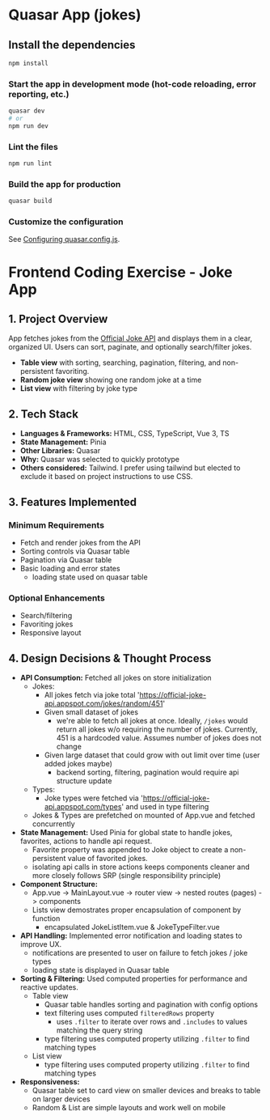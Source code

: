 # Quasar App (jokes)

## Install the dependencies
```bash
npm install
```

### Start the app in development mode (hot-code reloading, error reporting, etc.)
```bash
quasar dev
# or
npm run dev
```

### Lint the files
```bash
npm run lint
```

### Build the app for production
```bash
quasar build
```

### Customize the configuration
See [Configuring quasar.config.js](https://v2.quasar.dev/quasar-cli-vite/quasar-config-js).


# Frontend Coding Exercise - Joke App

## 1. Project Overview
 App fetches jokes from the [Official Joke API](https://github.com/15Dkatz/official_joke_api/) and displays them in a clear, organized UI. Users can sort, paginate, and optionally search/filter jokes. 

- **Table view** with sorting, searching, pagination, filtering, and non-persistent favoriting.  
- **Random joke view** showing one random joke at a time  
- **List view** with filtering by joke type  

## 2. Tech Stack
- **Languages & Frameworks:** HTML, CSS, TypeScript, Vue 3, TS  
- **State Management:** Pinia  
- **Other Libraries:** Quasar  
- **Why:** Quasar was selected to quickly prototype
- **Others considered:** Tailwind. I prefer using tailwind but elected to exclude it based on project instructions to use CSS.

## 3. Features Implemented
### Minimum Requirements
- Fetch and render jokes from the API
- Sorting controls via Quasar table
- Pagination via Quasar table
- Basic loading and error states
    - loading state used on quasar table

### Optional Enhancements
- Search/filtering
- Favoriting jokes
- Responsive layout

## 4. Design Decisions & Thought Process
- **API Consumption:** Fetched all jokes on store initialization
    - Jokes:
        - All jokes fetch via joke total 'https://official-joke-api.appspot.com/jokes/random/451'
        - Given small dataset of jokes
            - we're able to fetch all jokes at once. Ideally, `/jokes` would return all jokes w/o requiring the number of jokes.  Currently, 451 is a hardcoded value.  Assumes number of jokes does not change
        - Given large dataset that could grow with out limit over time (user added jokes maybe)
            - backend sorting, filtering, pagination would require api structure update
    - Types:
        - Joke types were fetched via 'https://official-joke-api.appspot.com/types' and used in type filtering
    - Jokes & Types are prefetched on mounted of App.vue and fetched concurrently 
- **State Management:** Used Pinia for global state to handle jokes, favorites, actions to handle api request.
    - Favorite property was appended to Joke object to create a non-persistent value of favorited jokes.
    - isolating api calls in store actions keeps components cleaner and more closely follows SRP (single responsibility principle)
- **Component Structure:**
    - App.vue -> MainLayout.vue -> router view -> nested routes (pages) -> components
    - Lists view demostrates proper encapsulation of component by function
        - encapsulated JokeListItem.vue & JokeTypeFilter.vue
- **API Handling:** Implemented error notification and loading states to improve UX.
    - notifications are presented to user on failure to fetch jokes / joke types
    - loading state is displayed in Quasar table
- **Sorting & Filtering:** Used computed properties for performance and reactive updates.
    - Table view
        - Quasar table handles sorting and pagination with config options
        - text filtering uses computed `filteredRows` property
            - uses `.filter` to iterate over rows and `.includes` to values matching the query string
        - type filtering uses computed property utilizing `.filter` to find matching types
    - List view
        - type filtering uses computed property utilizing `.filter` to find matching types
- **Responsiveness:** 
    - Quasar table set to card view on smaller devices and breaks to table on larger devices
    - Random & List are simple layouts and work well on mobile


